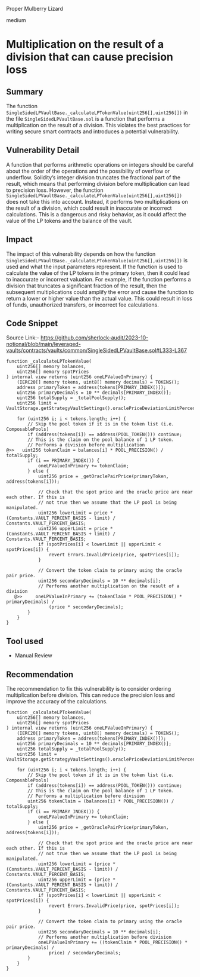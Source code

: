 Proper Mulberry Lizard

medium

# Multiplication on the result of a division that can cause precision loss

## Summary

The function `SingleSidedLPVaultBase._calculateLPTokenValue(uint256[],uint256[])` in the file `SingleSidedLPVaultBase.sol` is a function that performs a multiplication on the result of a division. This violates the best practices for writing secure smart contracts and introduces a potential vulnerability.
## Vulnerability Detail

A function that performs arithmetic operations on integers should be careful about the order of the operations and the possibility of overflow or underflow. Solidity’s integer division truncates the fractional part of the result, which means that performing division before multiplication can lead to precision loss. However, the function `SingleSidedLPVaultBase._calculateLPTokenValue(uint256[],uint256[])` does not take this into account. Instead, it performs two multiplications on the result of a division, which could result in inaccurate or incorrect calculations. This is a dangerous and risky behavior, as it could affect the value of the LP tokens and the balance of the vault.
## Impact

The impact of this vulnerability depends on how the function `SingleSidedLPVaultBase._calculateLPTokenValue(uint256[],uint256[])` is used and what the input parameters represent. If the function is used to calculate the value of the LP tokens in the primary token, then it could lead to inaccurate or incorrect valuation. For example, if the function performs a division that truncates a significant fraction of the result, then the subsequent multiplications could amplify the error and cause the function to return a lower or higher value than the actual value. This could result in loss of funds, unauthorized transfers, or incorrect fee calculations.
## Code Snippet

Source Link:- https://github.com/sherlock-audit/2023-10-notional/blob/main/leveraged-vaults/contracts/vaults/common/SingleSidedLPVaultBase.sol#L333-L367
```solidity
function _calculateLPTokenValue(
    uint256[] memory balances,
    uint256[] memory spotPrices
) internal view returns (uint256 oneLPValueInPrimary) {
    (IERC20[] memory tokens, uint8[] memory decimals) = TOKENS();
    address primaryToken = address(tokens[PRIMARY_INDEX()]);
    uint256 primaryDecimals = 10 ** decimals[PRIMARY_INDEX()];
    uint256 totalSupply = _totalPoolSupply();
    uint256 limit = VaultStorage.getStrategyVaultSettings().oraclePriceDeviationLimitPercent;

    for (uint256 i; i < tokens.length; i++) {
        // Skip the pool token if it is in the token list (i.e. ComposablePools)
        if (address(tokens[i]) == address(POOL_TOKEN())) continue;
        // This is the claim on the pool balance of 1 LP token.
        // Performs a division before multiplication
@>>   uint256 tokenClaim = balances[i] * POOL_PRECISION() / totalSupply;
        if (i == PRIMARY_INDEX()) {
            oneLPValueInPrimary += tokenClaim;
        } else {
            uint256 price = _getOraclePairPrice(primaryToken, address(tokens[i]));

            // Check that the spot price and the oracle price are near each other. If this is
            // not true then we assume that the LP pool is being manipulated.
            uint256 lowerLimit = price * (Constants.VAULT_PERCENT_BASIS - limit) / Constants.VAULT_PERCENT_BASIS;
            uint256 upperLimit = price * (Constants.VAULT_PERCENT_BASIS + limit) / Constants.VAULT_PERCENT_BASIS;
            if (spotPrices[i] < lowerLimit || upperLimit < spotPrices[i]) {
                revert Errors.InvalidPrice(price, spotPrices[i]);
            }

            // Convert the token claim to primary using the oracle pair price.
            uint256 secondaryDecimals = 10 ** decimals[i];
            // Performs another multiplication on the result of a division
   @>>     oneLPValueInPrimary += (tokenClaim * POOL_PRECISION() * primaryDecimals) / 
                (price * secondaryDecimals);
        }
    }
}

```
## Tool used

- Manual Review

## Recommendation

The recommendation to fix this vulnerability is to consider ordering multiplication before division. This can reduce the precision loss and improve the accuracy of the calculations. 
```solidity
function _calculateLPTokenValue(
    uint256[] memory balances,
    uint256[] memory spotPrices
) internal view returns (uint256 oneLPValueInPrimary) {
    (IERC20[] memory tokens, uint8[] memory decimals) = TOKENS();
    address primaryToken = address(tokens[PRIMARY_INDEX()]);
    uint256 primaryDecimals = 10 ** decimals[PRIMARY_INDEX()];
    uint256 totalSupply = _totalPoolSupply();
    uint256 limit = VaultStorage.getStrategyVaultSettings().oraclePriceDeviationLimitPercent;

    for (uint256 i; i < tokens.length; i++) {
        // Skip the pool token if it is in the token list (i.e. ComposablePools)
        if (address(tokens[i]) == address(POOL_TOKEN())) continue;
        // This is the claim on the pool balance of 1 LP token.
        // Performs a multiplication before division
        uint256 tokenClaim = (balances[i] * POOL_PRECISION()) / totalSupply;
        if (i == PRIMARY_INDEX()) {
            oneLPValueInPrimary += tokenClaim;
        } else {
            uint256 price = _getOraclePairPrice(primaryToken, address(tokens[i]));

            // Check that the spot price and the oracle price are near each other. If this is
            // not true then we assume that the LP pool is being manipulated.
            uint256 lowerLimit = (price * (Constants.VAULT_PERCENT_BASIS - limit)) / Constants.VAULT_PERCENT_BASIS;
            uint256 upperLimit = (price * (Constants.VAULT_PERCENT_BASIS + limit)) / Constants.VAULT_PERCENT_BASIS;
            if (spotPrices[i] < lowerLimit || upperLimit < spotPrices[i]) {
                revert Errors.InvalidPrice(price, spotPrices[i]);
            }

            // Convert the token claim to primary using the oracle pair price.
            uint256 secondaryDecimals = 10 ** decimals[i];
            // Performs another multiplication before division
            oneLPValueInPrimary += ((tokenClaim * POOL_PRECISION() * primaryDecimals) / 
                price) / secondaryDecimals;
        }
    }
}

```